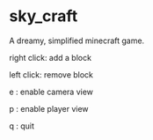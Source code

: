 # sky_craft
A dreamy, simplified minecraft game.


  right click: add a block
  
  left click: remove block
  
  e : enable camera view
  
  p : enable player view
  
  q : quit
